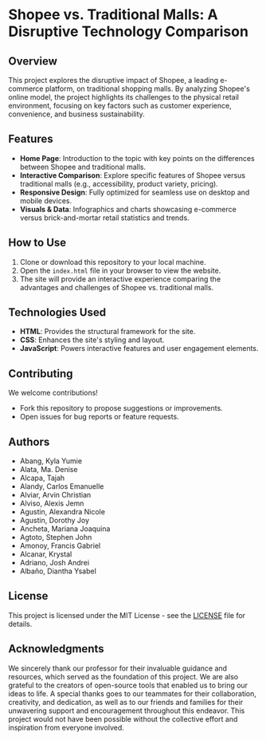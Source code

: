 # Shopee vs. Traditional Malls: A Disruptive Technology Comparison


## Overview
This project explores the disruptive impact of Shopee, a leading e-commerce platform, on traditional shopping malls. By analyzing Shopee's online model, the project highlights its challenges to the physical retail environment, focusing on key factors such as customer experience, convenience, and business sustainability.

## Features
- **Home Page**: Introduction to the topic with key points on the differences between Shopee and traditional malls.
- **Interactive Comparison**: Explore specific features of Shopee versus traditional malls (e.g., accessibility, product variety, pricing).
- **Responsive Design**: Fully optimized for seamless use on desktop and mobile devices.
- **Visuals & Data**: Infographics and charts showcasing e-commerce versus brick-and-mortar retail statistics and trends.

## How to Use
1. Clone or download this repository to your local machine.
2. Open the `index.html` file in your browser to view the website.
3. The site will provide an interactive experience comparing the advantages and challenges of Shopee vs. traditional malls.

## Technologies Used
- **HTML**: Provides the structural framework for the site.
- **CSS**: Enhances the site's styling and layout.
- **JavaScript**: Powers interactive features and user engagement elements.

## Contributing
We welcome contributions!
- Fork this repository to propose suggestions or improvements.
- Open issues for bug reports or feature requests.

## Authors
- Abang, Kyla Yumie
- Alata, Ma. Denise
- Alcapa, Tajah
- Alandy, Carlos Emanuelle
- Alviar, Arvin Christian
- Alviso, Alexis Jemn
- Agustin, Alexandra Nicole
- Agustin, Dorothy Joy
- Ancheta, Mariana Joaquina
- Agtoto, Stephen John
- Amonoy, Francis Gabriel
- Alcanar, Krystal
- Adriano, Josh Andrei
- Albaño, Diantha Ysabel

## License
This project is licensed under the MIT License - see the [LICENSE](LICENSE) file for details.

## Acknowledgments
We sincerely thank our professor for their invaluable guidance and resources, which served as the foundation of this project. We are also grateful to the creators of open-source tools that enabled us to bring our ideas to life. A special thanks goes to our teammates for their collaboration, creativity, and dedication, as well as to our friends and families for their unwavering support and encouragement throughout this endeavor. This project would not have been possible without the collective effort and inspiration from everyone involved.



